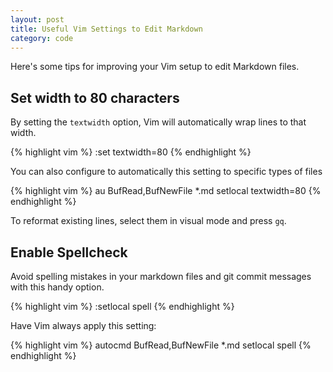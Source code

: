 ```yaml
---
layout: post
title: Useful Vim Settings to Edit Markdown
category: code
---
```


Here's some tips for improving your Vim setup to edit Markdown files.

## Set width to 80 characters

By setting the `textwidth` option, Vim will automatically wrap lines to that
width. 

{% highlight vim %}
:set textwidth=80
{% endhighlight %}

You can also configure to automatically this setting to specific types of files

{% highlight vim %}
au BufRead,BufNewFile *.md setlocal textwidth=80
{% endhighlight %}

To reformat existing lines, select them in visual mode and press `gq`.

## Enable Spellcheck
Avoid spelling mistakes in your markdown files and git commit messages with
this handy option.

{% highlight vim %}
:setlocal spell
{% endhighlight %}

Have Vim always apply this setting:

{% highlight vim %}
autocmd BufRead,BufNewFile *.md setlocal spell
{% endhighlight %}
